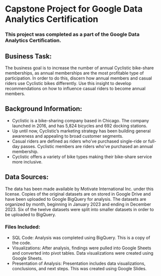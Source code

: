 # Capstone Project for Google Data Analytics Certification 

### This project was completed as a part of the Google Data Analytics Certification. 

## Business Task: 
The business goal is to increase the number of annual Cyclistic bike-share memberships, as annual memberships are the most profitable type of participation. In order to do this, discern how annual members and casual riders use Cyclistic bikes differently. Use this insight to develop recommendations on how to influence casual riders to become annual members. 
## Background Information:
- Cyclistic is a bike-sharing company based in Chicago. The company launched in 2016, and has 5,824 bicycles and 692 docking stations.
- Up until now, Cyclistic’s marketing strategy has been building general awareness and appealing to broad customer segments.
- Casual riders are defined as riders who’ve purchased single-ride or full-day passes. Cyclistic members are riders who’ve purchased an annual membership.
- Cyclistic offers a variety of bike types making their bike-share service more inclusive. 

## Data Sources: 
The data has been made available by Motivate International Inc. under this license. Copies of the original datasets are on stored in Google Drive and have been uploaded to Google BigQuery for analysis. The datasets are organized by month, beginning in January 2023 and ending in December 2023. Six of the twelve datasets were split into smaller datasets in order to be uploaded to BigQuery.

### Files Included:
- SQL Code: Analysis was completed using BigQuery. This is a copy of the code.
- Visualizations: After analysis, findings were pulled into Google Sheets and converted into pivot tables. Data visualizations were created using Google Sheets.
- Presentation of Analysis: Presentation includes data visualizations, conclusions, and next steps. This was created using Google Slides.
